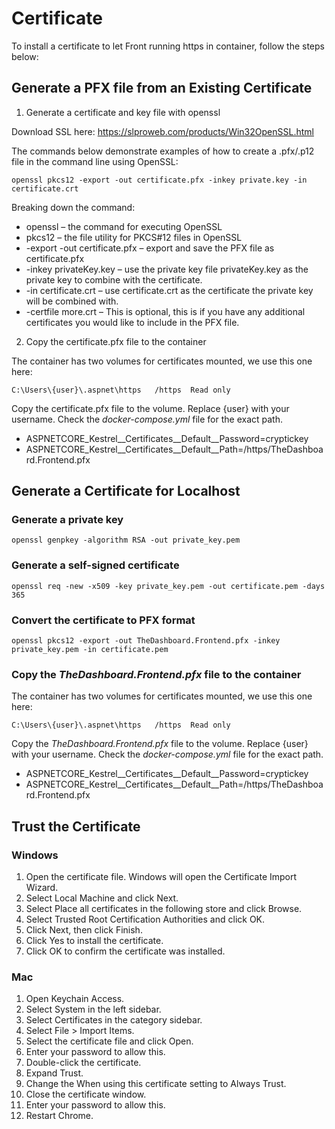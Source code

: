 ﻿# Certificate

To install a certificate to let Front running https in container, follow the steps below:

## Generate a PFX file from an Existing Certificate

1. Generate a certificate and key file with openssl

Download SSL here: https://slproweb.com/products/Win32OpenSSL.html

The commands below demonstrate examples of how to create a .pfx/.p12 file in the command line using OpenSSL:

```
openssl pkcs12 -export -out certificate.pfx -inkey private.key -in certificate.crt
```

Breaking down the command:

* openssl – the command for executing OpenSSL
* pkcs12 – the file utility for PKCS#12 files in OpenSSL
* -export -out certificate.pfx – export and save the PFX file as certificate.pfx
* -inkey privateKey.key – use the private key file privateKey.key as the private key to combine with the certificate.
* -in certificate.crt – use certificate.crt as the certificate the private key will be combined with.
* -certfile more.crt – This is optional, this is if you have any additional certificates you would like to include in the PFX file.

2. Copy the certificate.pfx file to the container

The container has two volumes for certificates mounted, we use this one here:

```
C:\Users\{user}\.aspnet\https	/https	Read only	
```

Copy the certificate.pfx file to the volume. Replace {user} with your username. Check the *docker-compose.yml* file for the exact path.

- ASPNETCORE_Kestrel__Certificates__Default__Password=cryptickey
- ASPNETCORE_Kestrel__Certificates__Default__Path=/https/TheDashboard.Frontend.pfx

## Generate a Certificate for Localhost

### Generate a private key

```
openssl genpkey -algorithm RSA -out private_key.pem
```

### Generate a self-signed certificate

```
openssl req -new -x509 -key private_key.pem -out certificate.pem -days 365
```

### Convert the certificate to PFX format

```
openssl pkcs12 -export -out TheDashboard.Frontend.pfx -inkey private_key.pem -in certificate.pem
```

### Copy the *TheDashboard.Frontend.pfx* file to the container

The container has two volumes for certificates mounted, we use this one here:

```
C:\Users\{user}\.aspnet\https	/https	Read only	
```

Copy the *TheDashboard.Frontend.pfx* file to the volume. Replace {user} with your username. Check the *docker-compose.yml* file for the exact path.

- ASPNETCORE_Kestrel__Certificates__Default__Password=cryptickey
- ASPNETCORE_Kestrel__Certificates__Default__Path=/https/TheDashboard.Frontend.pfx

## Trust the Certificate

### Windows

1. Open the certificate file. Windows will open the Certificate Import Wizard.
1. Select Local Machine and click Next.
1. Select Place all certificates in the following store and click Browse.
1. Select Trusted Root Certification Authorities and click OK.
1. Click Next, then click Finish.
1. Click Yes to install the certificate.
1. Click OK to confirm the certificate was installed.

### Mac

1. Open Keychain Access.
1. Select System in the left sidebar.
1. Select Certificates in the category sidebar.
1. Select File > Import Items.
1. Select the certificate file and click Open.
1. Enter your password to allow this.
1. Double-click the certificate.
1. Expand Trust.
1. Change the When using this certificate setting to Always Trust.
1. Close the certificate window.
1. Enter your password to allow this.
1. Restart Chrome.


